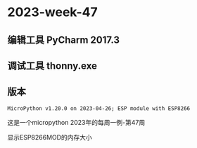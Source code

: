 # 2023-week-47

## 编辑工具 PyCharm 2017.3
## 调试工具 thonny.exe

## 版本
~~~
MicroPython v1.20.0 on 2023-04-26; ESP module with ESP8266
~~~

这是一个micropython 2023年的每周一例-第47周


显示ESP8266MOD的内存大小

